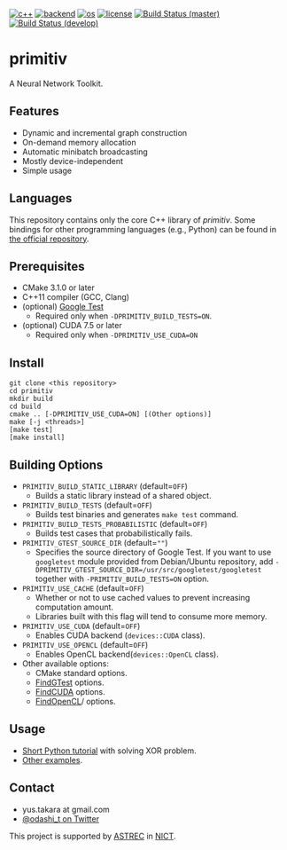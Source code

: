 [![c++](https://img.shields.io/badge/c%2B%2B-11-blue.svg)](https://isocpp.org/)
[![backend](https://img.shields.io/badge/backend-CPU%2c%20CUDA%2c%20OpenCL-blue.svg)](README.md)
[![os](https://img.shields.io/badge/os-Ubuntu%2c%20Debian%2c%20Fedora%2c%20OSX-blue.svg)](https://travis-ci.org/odashi/primitiv)
[![license](https://img.shields.io/badge/license-Apache%202.0-blue.svg)](LICENSE)
[![Build Status (master)](https://img.shields.io/travis/odashi/primitiv/master.svg?label=build+%28master%29)](https://travis-ci.org/odashi/primitiv)
[![Build Status (develop)](https://img.shields.io/travis/odashi/primitiv/develop.svg?label=build+%28develop%29)](https://travis-ci.org/odashi/primitiv)

primitiv
========

A Neural Network Toolkit.


Features
--------

- Dynamic and incremental graph construction
- On-demand memory allocation
- Automatic minibatch broadcasting
- Mostly device-independent
- Simple usage


Languages
---------

This repository contains only the core C++ library of *primitiv*.
Some bindings for other programming languages (e.g., Python) can be found in [the official repository](https://github.com/primitiv).


Prerequisites
-------------

- CMake 3.1.0 or later
- C++11 compiler (GCC, Clang)
- (optional) [Google Test](https://github.com/google/googletest)
  - Required only when `-DPRIMITIV_BUILD_TESTS=ON`.
- (optional) CUDA 7.5 or later
  - Required only when `-DPRIMITIV_USE_CUDA=ON`


Install
-------

    git clone <this repository>
    cd primitiv
    mkdir build
    cd build
    cmake .. [-DPRIMITIV_USE_CUDA=ON] [(Other options)]
    make [-j <threads>]
    [make test]
    [make install]

Building Options
----------------

- `PRIMITIV_BUILD_STATIC_LIBRARY` (default=`OFF`)
  - Builds a static library instead of a shared object.
- `PRIMITIV_BUILD_TESTS` (default=`OFF`)
  - Builds test binaries and generates `make test` command.
- `PRIMITIV_BUILD_TESTS_PROBABILISTIC` (default=`OFF`)
  - Builds test cases that probabilistically fails.
- `PRIMITIV_GTEST_SOURCE_DIR` (default=`""`)
  - Specifies the source directory of Google Test. If you want to use
    `googletest` module provided from Debian/Ubuntu repository,
    add `-DPRIMITIV_GTEST_SOURCE_DIR=/usr/src/googletest/googletest`
    together with `-PRIMITIV_BUILD_TESTS=ON` option.
- `PRIMITIV_USE_CACHE` (default=`OFF`)
  - Whether or not to use cached values to prevent increasing computation amount.
  - Libraries built with this flag will tend to consume more memory.
- `PRIMITIV_USE_CUDA` (default=`OFF`)
  - Enables CUDA backend (`devices::CUDA` class).
- `PRIMITIV_USE_OPENCL` (default=`OFF`)
  - Enables OpenCL backend(`devices::OpenCL` class).
- Other available options:
  - CMake standard options.
  - [FindGTest](https://cmake.org/cmake/help/v3.1/module/FindGTest.html) options.
  - [FindCUDA](https://cmake.org/cmake/help/v3.1/module/FindCUDA.html) options.
  - [FindOpenCL](https://cmake.org/cmake/help/v3.1/module/FindOpenCL.html)/ options.

Usage
-----

- [Short Python tutorial](https://github.com/odashi/primitiv/tree/develop/examples/tutorial1_xor.ipynb) with solving XOR problem.
- [Other examples](https://github.com/odashi/primitiv/tree/develop/examples).


Contact
-------

- yus.takara at gmail.com
- [@odashi_t on Twitter](https://twitter.com/odashi_t)

This project is supported by [ASTREC](http://astrec.nict.go.jp/) in [NICT](http://nict.go.jp/).
